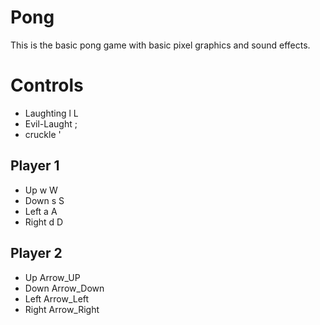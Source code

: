 # Pong

This is the basic pong game with basic pixel graphics and sound effects.

# Controls
 
 - Laughting    l L
 - Evil-Laught  ;
 - cruckle      '

 ## Player 1
 - Up    w W
 - Down  s S
 - Left  a A
 - Right d D

 ## Player 2
 - Up     Arrow_UP
 - Down   Arrow_Down
 - Left   Arrow_Left
 - Right  Arrow_Right

